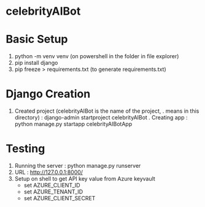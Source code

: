 # celebrityAIBot

# Basic Setup
1. python -m venv venv (on powershell in the folder in file explorer)
2. pip install django
3. pip freeze > requirements.txt (to generate requirements.txt)

# Django Creation
1. Created project (celebrityAIBot is the name of the project, . means in this directory) : django-admin startproject celebrityAIBot .
Creating app : python manage.py startapp celebrityAIBotApp

# Testing
1. Running the server : python manage.py runserver
2. URL : http://127.0.0.1:8000/
3. Setup on shell to get API key value from Azure keyvault
    - set AZURE_CLIENT_ID
    - set AZURE_TENANT_ID
    - set AZURE_CLIENT_SECRET

